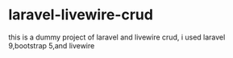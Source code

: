 # laravel-livewire-crud
this is a dummy project of  laravel and livewire crud,  i used laravel 9,bootstrap 5,and livewire

